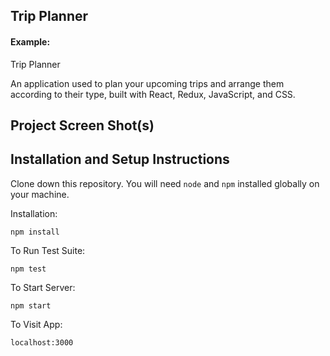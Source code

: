 ## Trip Planner

#### Example:

Trip Planner 

An application used to plan your upcoming trips and arrange them according to their type, built with React, Redux, JavaScript, and CSS.




## Project Screen Shot(s)



## Installation and Setup Instructions


Clone down this repository. You will need `node` and `npm` installed globally on your machine.  

Installation:

`npm install`  

To Run Test Suite:  

`npm test`  

To Start Server:

`npm start`  

To Visit App:

`localhost:3000`  
